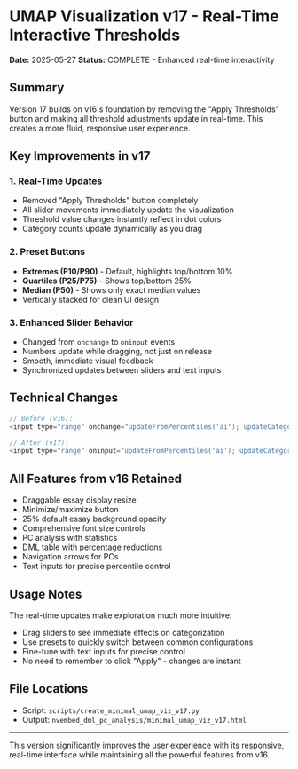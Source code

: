 # UMAP Visualization v17 - Real-Time Interactive Thresholds

**Date:** 2025-05-27
**Status:** COMPLETE - Enhanced real-time interactivity

## Summary

Version 17 builds on v16's foundation by removing the "Apply Thresholds" button and making all threshold adjustments update in real-time. This creates a more fluid, responsive user experience.

## Key Improvements in v17

### 1. Real-Time Updates
- Removed "Apply Thresholds" button completely
- All slider movements immediately update the visualization
- Threshold value changes instantly reflect in dot colors
- Category counts update dynamically as you drag

### 2. Preset Buttons
- **Extremes (P10/P90)** - Default, highlights top/bottom 10%
- **Quartiles (P25/P75)** - Shows top/bottom 25% 
- **Median (P50)** - Shows only exact median values
- Vertically stacked for clean UI design

### 3. Enhanced Slider Behavior
- Changed from `onchange` to `oninput` events
- Numbers update while dragging, not just on release
- Smooth, immediate visual feedback
- Synchronized updates between sliders and text inputs

## Technical Changes

```javascript
// Before (v16):
<input type="range" onchange="updateFromPercentiles('ai'); updateCategories()">

// After (v17):
<input type="range" oninput="updateFromPercentiles('ai'); updateCategories()">
```

## All Features from v16 Retained

- Draggable essay display resize
- Minimize/maximize button
- 25% default essay background opacity
- Comprehensive font size controls
- PC analysis with statistics
- DML table with percentage reductions
- Navigation arrows for PCs
- Text inputs for precise percentile control

## Usage Notes

The real-time updates make exploration much more intuitive:
- Drag sliders to see immediate effects on categorization
- Use presets to quickly switch between common configurations
- Fine-tune with text inputs for precise control
- No need to remember to click "Apply" - changes are instant

## File Locations

- Script: `scripts/create_minimal_umap_viz_v17.py`
- Output: `nvembed_dml_pc_analysis/minimal_umap_viz_v17.html`

---

This version significantly improves the user experience with its responsive, real-time interface while maintaining all the powerful features from v16.